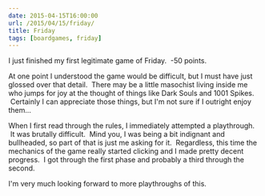 ```yaml
---
date: 2015-04-15T16:00:00
url: /2015/04/15/friday/
title: Friday
tags: [boardgames, friday]
---
```


I just finished my first legitimate game of Friday.  -50 points.

At one point I understood the game would be difficult, but I must have just glossed over that detail.  There may be a little masochist living inside me who jumps for joy at the thought of things like Dark Souls and 1001 Spikes.  Certainly I can appreciate those things, but I'm not sure if I outright enjoy them...

When I first read through the rules, I immediately attempted a playthrough.  It was brutally difficult.  Mind you, I was being a bit indignant and bullheaded, so part of that is just me asking for it.  Regardless, this time the mechanics of the game really started clicking and I made pretty decent progress.  I got through the first phase and probably a third through the second.

I'm very much looking forward to more playthroughs of this.